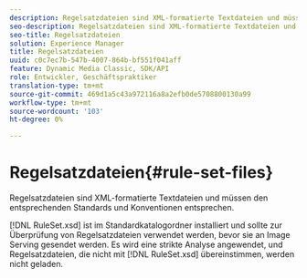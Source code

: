 ```yaml
---
description: Regelsatzdateien sind XML-formatierte Textdateien und müssen den entsprechenden Standards und Konventionen entsprechen.
seo-description: Regelsatzdateien sind XML-formatierte Textdateien und müssen den entsprechenden Standards und Konventionen entsprechen.
seo-title: Regelsatzdateien
solution: Experience Manager
title: Regelsatzdateien
uuid: c0c7ec7b-547b-4007-864b-bf551f041aff
feature: Dynamic Media Classic, SDK/API
role: Entwickler, Geschäftspraktiker
translation-type: tm+mt
source-git-commit: 469d1a5c43a972116a8a2efb0de5708800130a99
workflow-type: tm+mt
source-wordcount: '103'
ht-degree: 0%

---
```



# Regelsatzdateien{#rule-set-files}

Regelsatzdateien sind XML-formatierte Textdateien und müssen den entsprechenden Standards und Konventionen entsprechen.

[!DNL RuleSet.xsd] ist im Standardkatalogordner installiert und sollte zur Überprüfung von Regelsatzdateien verwendet werden, bevor sie an Image Serving gesendet werden. Es wird eine strikte Analyse angewendet, und Regelsatzdateien, die nicht mit [!DNL RuleSet.xsd] übereinstimmen, werden nicht geladen.